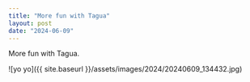 ```yaml
---
title: "More fun with Tagua"
layout: post
date: "2024-06-09"
---
```


More fun with Tagua.

![yo yo]({{ site.baseurl }}/assets/images/2024/20240609_134432.jpg)
